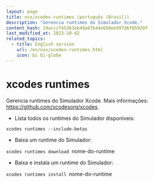 ```yaml
---
layout: page
title: osx/xcodes-runtimes (português (Brasil))
description: "Gerencia runtimes do Simulador Xcode."
content_hash: 19acccf45363eb49a67b44eb50ee997d6f65920f
last_modified_at: 2023-10-02
related_topics:
  - title: English version
    url: /en/osx/xcodes-runtimes.html
    icon: bi bi-globe
---
```

# xcodes runtimes

Gerencia runtimes do Simulador Xcode.
Mais informações: <https://github.com/xcodesorg/xcodes>.

- Lista todos os runtimes do Simulador disponíveis:

`xcodes runtimes --include-betas`

- Baixa um runtime do Simulador:

`xcodes runtimes download `<span class="tldr-var badge badge-pill bg-dark-lm bg-white-dm text-white-lm text-dark-dm font-weight-bold">nome-do-runtime</span>

- Baixa e instala um runtime do Simulador:

`xcodes runtimes install `<span class="tldr-var badge badge-pill bg-dark-lm bg-white-dm text-white-lm text-dark-dm font-weight-bold">nome-do-runtime</span>
